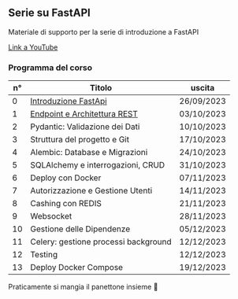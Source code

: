 ## Serie su FastAPI

Materiale di supporto per la serie di introduzione a FastAPI

[Link a YouTube](https://www.youtube.com/@HappyBackending/)

### Programma del corso

| n° | Titolo                                                       | uscita     |
|----|--------------------------------------------------------------|------------|
| 0  | [Introduzione FastApi](https://youtu.be/OvOSOO6PR3k)         | 26/09/2023 |
| 1  | [Endpoint e Architettura REST](https://youtu.be/uXqpSg4ZVv8) | 03/10/2023 |
| 2  | Pydantic: Validazione dei Dati                               | 10/10/2023 |
| 3  | Struttura del progetto e Git                                 | 17/10/2023 |
| 4  | Alembic: Database e Migrazioni                               | 24/10/2023 |
| 5  | SQLAlchemy e interrogazioni, CRUD                            | 31/10/2023 |
| 6  | Deploy con Docker                                            | 07/11/2023 |
| 7  | Autorizzazione e Gestione Utenti                             | 14/11/2023 |
| 8  | Cashing con REDIS                                            | 21/11/2023 |
| 9  | Websocket                                                    | 28/11/2023 |
| 10 | Gestione delle Dipendenze                                    | 05/12/2023 |
| 11 | Celery: gestione processi background                         | 12/12/2023 |
| 12 | Testing                                                      | 12/12/2023 |
| 13 | Deploy Docker Compose                                        | 19/12/2023 |

Praticamente si mangia il panettone insieme 🎄
